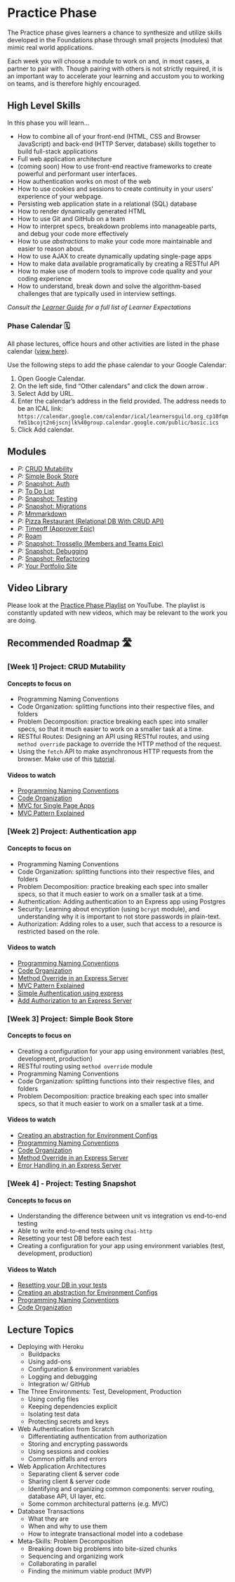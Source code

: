 # Practice Phase

The Practice phase gives learners a chance to synthesize and utilize skills developed in the Foundations phase through small projects (modules) that mimic real world applications.

Each week you will choose a module to work on and, in most cases, a partner to pair with. Though pairing with others is not strictly required, it is an important way to accelerate your learning and accustom you to working on teams, and is therefore highly encouraged.

## High Level Skills

In this phase you will learn…

- How to combine all of your front-end (HTML, CSS and Browser JavaScript) and back-end (HTTP Server, database) skills together to build full-stack applications
- Full web application architecture
- (coming soon) How to use front-end reactive frameworks to create powerful and performant user interfaces.
- How authentication works on most of the web
- How to use cookies and sessions to create continuity in your users' experience of your webpage.
- Persisting web application state in a relational (SQL) database
- How to render dynamically generated HTML
- How to use Git and GitHub on a team
- How to interpret specs, breakdown problems into manageable parts, and debug your code more effectively
- How to use _abstractions_ to make your code more maintainable and easier to reason about.
- How to use AJAX to create dynamically updating single-page apps
- How to make data available programatically by creating a RESTful API
- How to make use of modern tools to improve code quality and your coding experience
- How to understand, break down and solve the algorithm-based challenges that are typically used in interview settings.

*Consult the [Learner Guide](https://guide.learnersguild.org/) for a full list of Learner Expectations*

### Phase Calendar 🗓

All phase lectures, office hours and other activities are listed in the phase calendar ([view here](https://calendar.google.com/calendar/embed?src=learnersguild.org_cp10fqmfm51bcojt2n6jscnjlk%40group.calendar.google.com&ctz=America/Los_Angeles)).

Use the following steps to add the phase calendar to your Google Calendar:

1. Open Google Calendar.
2. On the left side, find “Other calendars” and click the down arrow .
3. Select Add by URL.
4. Enter the calendar’s address in the field provided. The address needs to be an ICAL link: `https://calendar.google.com/calendar/ical/learnersguild.org_cp10fqmfm51bcojt2n6jscnjlk%40group.calendar.google.com/public/basic.ics`
5. Click Add calendar.

## Modules

- _P:_ [CRUD Mutability](Modules/CRUD-Mutability/README.md)
- _P:_ [Simple Book Store](Modules/Simple-Book-Store/README.md)
- _P:_ [Snapshot: Auth](Modules/Snapshot-Auth/README.md)
- _P:_ [To Do List](Modules/To-Do-List/README.md)
- _P:_ [Snapshot: Testing](Modules/Snapshot-Testing/README.md)
- _P:_ [Snapshot: Migrations](Modules/Snapshot-Migrations/README.md)
- _P:_ [Mmmarkdown](Modules/Mmmarkdown/README.md)
- _P:_ [Pizza Restaurant (Relational DB With CRUD API)](Modules/Pizza-Restaurant/README.md)
- _P:_ [Timeoff (Approver Epic)](Modules/Timeoff/README.md)
- _P:_ [Roam](Modules/Roam/README.md)
- _P:_ [Snapshot: Trossello (Members and Teams Epic)](Modules/Snapshot-Trossello/README.md)
- _P:_ [Snapshot: Debugging](Modules/Snapshot-Debugging/README.md)
- _P:_ [Snapshot: Refactoring](Modules/Snapshot-Refactoring/README.md)
- _P:_ [Your Portfolio Site](Modules/Your-Portfolio-Site/README.md)

## Video Library

Please look at the [Practice Phase Playlist](https://www.youtube.com/playlist?list=PLcSbxZVkmW_gHJIVLffRGJ4FRXy9LNabc) on YouTube. The playlist is constantly updated with new videos, which may be relevant to the work you are doing.

## Recommended Roadmap 🛣

### [Week 1] Project: CRUD Mutability

#### Concepts to focus on
- Programming Naming Conventions
- Code Organization: splitting functions into their respective files, and folders
- Problem Decomposition: practice breaking each spec into smaller specs, so that it much easier to work on a smaller task at a time.
- RESTful Routes: Designing an API using RESTful routes, and using `method override` package to override the HTTP method of the request.
- Using the `fetch` API to make asynchronous HTTP requests from the browser. Make use of this [tutorial](https://davidwalsh.name/fetch).

#### Videos to watch
- [Programming Naming Conventions](https://www.youtube.com/watch?v=IMxfIUzoy5A&list=PLcSbxZVkmW_gHJIVLffRGJ4FRXy9LNabc&index=1)
- [Code Organization](https://www.youtube.com/watch?v=q4J3QjKlKlg&list=PLcSbxZVkmW_gHJIVLffRGJ4FRXy9LNabc&index=2)
- [MVC for Single Page Apps](https://www.youtube.com/watch?v=lJYTnhqh3-U&index=8&list=PLcSbxZVkmW_gHJIVLffRGJ4FRXy9LNabc)
- [MVC Pattern Explained](https://www.youtube.com/watch?v=dZCiCIVfe3s)

### [Week 2] Project: Authentication app

#### Concepts to focus on
- Programming Naming Conventions
- Code Organization: splitting functions into their respective files, and folders
- Problem Decomposition: practice breaking each spec into smaller specs, so that it much easier to work on a smaller task at a time.
- Authentication: Adding authentication to an Express app using Postgres
- Security: Learning about encyption (using `bcrypt` module), and understanding why it is important to not store passwords in plain-text.
- Authorization: Adding roles to a user, such that access to a resource is restricted based on the role.

#### Videos to watch
- [Programming Naming Conventions](https://www.youtube.com/watch?v=IMxfIUzoy5A&list=PLcSbxZVkmW_gHJIVLffRGJ4FRXy9LNabc&index=1)
- [Code Organization](https://www.youtube.com/watch?v=q4J3QjKlKlg&list=PLcSbxZVkmW_gHJIVLffRGJ4FRXy9LNabc&index=2)
- [Method Override in an Express Server](https://www.youtube.com/watch?v=RuvqCpY_Q50&index=10&list=PLcSbxZVkmW_gHJIVLffRGJ4FRXy9LNabc)
- [MVC Pattern Explained](https://www.youtube.com/watch?v=dZCiCIVfe3s)
- [Simple Authentication using express](https://www.youtube.com/watch?v=zY18L-wv0XU&list=PLcSbxZVkmW_gHJIVLffRGJ4FRXy9LNabc&index=3)
- [Add Authorization to an Express Server](https://www.youtube.com/watch?v=GLgNR1A0h_E&list=PLcSbxZVkmW_gHJIVLffRGJ4FRXy9LNabc&index=5)


### [Week 3] Project: Simple Book Store

#### Concepts to focus on
- Creating a configuration for your app using environment variables (test, development, production)
- RESTful routing using `method override` module
- Programming Naming Conventions
- Code Organization: splitting functions into their respective files, and folders
- Problem Decomposition: practice breaking each spec into smaller specs, so that it much easier to work on a smaller task at a time.

#### Videos to watch
- [Creating an abstraction for Environment Configs](https://www.youtube.com/watch?v=Yyh62EVrZO8&list=PLcSbxZVkmW_gHJIVLffRGJ4FRXy9LNabc&index=9)
- [Programming Naming Conventions](https://www.youtube.com/watch?v=IMxfIUzoy5A&list=PLcSbxZVkmW_gHJIVLffRGJ4FRXy9LNabc&index=1)
- [Code Organization](https://www.youtube.com/watch?v=q4J3QjKlKlg&list=PLcSbxZVkmW_gHJIVLffRGJ4FRXy9LNabc&index=2)
- [Method Override in an Express Server](https://www.youtube.com/watch?v=RuvqCpY_Q50&index=10&list=PLcSbxZVkmW_gHJIVLffRGJ4FRXy9LNabc)
- [Error Handling in an Express Server](https://www.youtube.com/watch?v=ngkqRXklna8&list=PLcSbxZVkmW_gHJIVLffRGJ4FRXy9LNabc&index=12)

### [Week 4] - Project: Testing Snapshot

#### Concepts to focus on
- Understanding the difference between unit vs integration vs end-to-end testing
- Able to write end-to-end tests using `chai-http`
- Resetting your test DB before each test
- Creating a configuration for your app using environment variables (test, development, production)

#### Videos to Watch
- [Resetting your DB in your tests](https://www.youtube.com/watch?v=dzRRLCEqfpY&list=PLcSbxZVkmW_gHJIVLffRGJ4FRXy9LNabc&index=6)
- [Creating an abstraction for Environment Configs](https://www.youtube.com/watch?v=Yyh62EVrZO8&list=PLcSbxZVkmW_gHJIVLffRGJ4FRXy9LNabc&index=9)
- [Programming Naming Conventions](https://www.youtube.com/watch?v=IMxfIUzoy5A&list=PLcSbxZVkmW_gHJIVLffRGJ4FRXy9LNabc&index=1)
- [Code Organization](https://www.youtube.com/watch?v=q4J3QjKlKlg&list=PLcSbxZVkmW_gHJIVLffRGJ4FRXy9LNabc&index=2)


## Lecture Topics

- Deploying with Heroku
  - Buildpacks
  - Using add-ons
  - Configuration & environment variables
  - Logging and debugging
  - Integration w/ GitHub
- The Three Environments: Test, Development, Production
  - Using config files
  - Keeping dependencies explicit
  - Isolating test data
  - Protecting secrets and keys
- Web Authentication from Scratch
  - Differentiating authentication from authorization
  - Storing and encrypting passwords
  - Using sessions and cookies
  - Common pitfalls and errors
- Web Application Architectures
  - Separating client & server code
  - Sharing client & server code
  - Identifying and organizing common components: server routing, database API, UI layer, etc.
  - Some common architectural patterns (e.g. MVC)
- Database Transactions
  - What they are
  - When and why to use them
  - How to integrate transactional model into a codebase
- Meta-Skills: Problem Decomposition
  - Breaking down big problems into bite-sized chunks
  - Sequencing and organizing work
  - Collaborating in parallel
  - Finding the minimum viable product (MVP)
